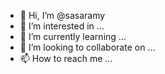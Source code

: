- 👋 Hi, I’m @sasaramy
- 👀 I’m interested in ...
- 🌱 I’m currently learning ...
- 💞️ I’m looking to collaborate on ...
- 📫 How to reach me ...

<!---
sasaramy/sasaramy is a ✨ special ✨ repository because its `README.md` (this file) appears on your GitHub profile.
You can click the Preview link to take a look at your changes.
--->
